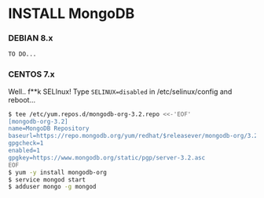 # INSTALL MongoDB 
### DEBIAN 8.x
```sh
TO DO...
```

### CENTOS 7.x
Well.. f**k SELInux! Type ```SELINUX=disabled``` in /etc/selinux/config and reboot...
```sh
$ tee /etc/yum.repos.d/mongodb-org-3.2.repo <<-'EOF'
[mongodb-org-3.2]
name=MongoDB Repository
baseurl=https://repo.mongodb.org/yum/redhat/$releasever/mongodb-org/3.2/x86_64/
gpgcheck=1
enabled=1
gpgkey=https://www.mongodb.org/static/pgp/server-3.2.asc
EOF
$ yum -y install mongodb-org
$ service mongod start
$ adduser mongo -g mongod
```
